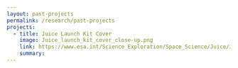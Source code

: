 ```yaml
---
layout: past-projects
permalink: /research/past-projects
projects:
  - title: Juice Launch Kit Cover
    image: Juice_launch_kit_cover_close-up.png
    link: https://www.esa.int/Science_Exploration/Space_Science/Juice/Juice_launch_kit
    summary: 
---
```

